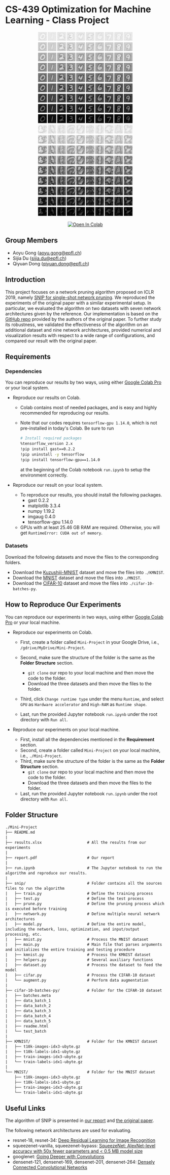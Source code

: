 # CS-439 Optimization for Machine Learning - Class Project

<div align="center">
<p>
<img src="plots/mnist.png" width="300"/> <img src="plots/kmnist.png" width="300"/> 
</p>
<div>
<a href="https://colab.research.google.com/drive/14aRBOVrymdUs_XVt5ixkdqOBnwOQUGqs?usp=sharing"><img src="https://colab.research.google.com/assets/colab-badge.svg" alt="Open In Colab"></a>
</div>
</div>


## Group Members

- Aoyu Gong (aoyu.gong@epfl.ch)
- Sijia Du (sijia.du@epfl.ch)
- Qiyuan Dong (qiyuan.dong@epfl.ch)



## Introduction

This project focuses on a network pruning algorithm proposed on ICLR 2019, namely [SNIP for single-shot network pruning](https://openreview.net/forum?id=B1VZqjAcYX). We reproduced the experiments of the original paper with a similar experimental setup. In particular, we evaluated the algorithm on two datasets with seven network architectures given by the reference. Our implementation is based on the [GitHub repo](https://github.com/namhoonlee/snip-public) provided by the authors of the original paper. To further study its robustness, we validated the effectiveness of the algorithm on an additional dataset and nine network architectures, provided numerical and visualization results with respect to a wide range of configurations, and compared our result with the original paper.



## Requirements

### Dependencies

You can reproduce our results by two ways, using either [Google Colab Pro](https://colab.research.google.com/signup) or your local system.

- Reproduce our results on Colab.
  - Colab contains most of needed packages, and is easy and highly recommended for reproducing our results.

  - Note that our codes requires `tensorflow-gpu 1.14.0`, which is not pre-installed in today's Colab. Be sure to run

    ```bash
    # Install required packages
    %tensorflow_version 2.x
    !pip install gast==0.2.2
    !pip uninstall -y tensorflow
    !pip install tensorflow-gpu==1.14.0
    ```
  
    at the beginning of the Colab notebook `run.ipynb` to setup the environment correctly.
  
- Reproduce our result on your local system.
  - To reproduce our results, you should install the following packages.
    - gast 0.2.2
    - matplotlib 3.3.4
    - numpy 1.19.2
    - imgaug 0.4.0
    - tensorflow-gpu 1.14.0
  - GPUs with at least 25.46 GB RAM are required. Otherwise, you will get `RuntimeError: CUDA out of memory`.

### Datasets

Download the following datasets and move the files to the corresponding folders.

- Download the [Kuzushiji-MNIST](https://github.com/rois-codh/kmnist) dataset and move the files into `./KMNIST`.
- Download the [MNIST](http://yann.lecun.com/exdb/mnist/) dataset and move the files into `./MNIST`.
- Download the [CIFAR-10](https://www.cs.toronto.edu/~kriz/cifar.html) dataset and move the files into `./cifar-10-batches-py`.




## How to Reproduce Our Experiments

You can reproduce our experiments in two ways, using either [Google Colab Pro](https://colab.research.google.com/signup) or your local machine.

- Reproduce our experiments on Colab.
  
  - First, create a folder called `Mini-Project` in your Google Drive, i.e., `/gdrive/MyDrive/Mini-Project`.
  
  - Second, make sure the structure of the folder is the same as the **Folder Structure** section.
    - `git clone` our repo to your local machine and then move the code to the folder.
    - Download the three datasets and then move the files to the folder.
  - Third, click `Change runtime type` under the menu `Runtime`, and select `GPU` as `Hardware accelerator` and `High-RAM` as `Runtime shape`.
  - Last, run the provided Jupyter notebook `run.ipynb` under the root directory with `Run all`.
  
- Reproduce our experiments on your local machine.
  - First, install all the dependencies mentioned in the **Requirement** section.
  - Second, create a folder called `Mini-Project` on your local machine, i.e., `./Mini-Project`.
  - Third, make sure the structure of the folder is the same as the **Folder Structure** section.
    - `git clone` our repo to your local machine and then move the code to the folder.
    - Download the three datasets and then move the files to the folder.
  - Last, run the provided Jupyter notebook `run.ipynb` under the root directory with `Run all`.




## Folder Structure

```
./Mini-Project
├── README.md
|
├── results.xlsx                    # All the results from our experiments
|
├── report.pdf                      # Our report
|
├── run.ipynb                       # The Jupyter notebook to run the algorithm and reproduce our results.
|
├── snip/                           # Folder contains all the sources files to run the algorithm
|   ├── train.py                    # Define the training process
|   ├── test.py                     # Define the test process
|   ├── prune.py                    # Define the pruning process which is executed before training
|   ├── network.py                  # Define multiple neural network architectures
|   ├── model.py                    # Define the entire model, including the network, loss, optimization, and input/output processing, etc.
|   ├── mnist.py                    # Process the MNIST dataset
|   ├── main.py                     # Main file that parses arguments and initializes the entire training and testing procedure
|   ├── kmnist.py                   # Process the KMNIST dataset
|   ├── helpers.py                  # Several auxiliary functions
|   ├── dataset.py                  # Process the dataset to feed the model
|   ├── cifar.py                    # Process the CIFAR-10 dataset
|   └── augment.py                  # Perform data augmentation
|
├── cifar-10-batches-py/            # Folder for the CIFAR-10 dataset
|   ├── batches.meta
|   ├── data_batch_1
|   ├── data_batch_2
|   ├── data_batch_3
|   ├── data_batch_4
|   ├── data_batch_5
|   ├── readme.html
|   └── test_batch
|
├── KMNIST/                         # Folder for the KMNIST dataset
|   ├── t10k-images-idx3-ubyte.gz
|   ├── t10k-labels-idx1-ubyte.gz
|   ├── train-images-idx3-ubyte.gz
|   └── train-labels-idx1-ubyte.gz
|
└── MNIST/                          # Folder for the MNIST dataset
    ├── t10k-images-idx3-ubyte.gz
    ├── t10k-labels-idx1-ubyte.gz
    ├── train-images-idx3-ubyte.gz
    └── train-labels-idx1-ubyte.gz
```



## Useful Links

The algorithm of SNIP is presented in [our report](./report.pdf) and [the original paper](https://openreview.net/forum?id=B1VZqjAcYX).

The following network architectures are used for evaluating.

- resnet-18, resnet-34: [Deep Residual Learning for Image Recognition](https://openaccess.thecvf.com/content_cvpr_2016/papers/He_Deep_Residual_Learning_CVPR_2016_paper.pdf)
- squeezenet-vanilla, squeezenet-bypass: [SqueezeNet: AlexNet-level accuracy with 50x fewer parameters and < 0.5 MB model size](https://arxiv.org/pdf/1602.07360.pdf)
- googlenet: [Going Deeper with Convolutions](https://www.cv-foundation.org/openaccess/content_cvpr_2015/papers/Szegedy_Going_Deeper_With_2015_CVPR_paper.pdf)
- densenet-121, densenet-169, densenet-201, densenet-264: [Densely Connected Convolutional Networks](https://openaccess.thecvf.com/content_cvpr_2017/papers/Huang_Densely_Connected_Convolutional_CVPR_2017_paper.pdf)
